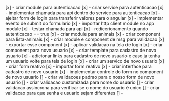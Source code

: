 [x] - criar module para autenticacao
[x] - criar service para autenticacao
[x] - implementar chamada para api dentro do service para autenticacao
[x] - ajeitar form de login para transferir valores para o angular
[x] - implementar evento de submit do formulario
[x] - importar http client module no app module
[x] - testar chamada para api
[x] - redicerionamento quando autenticacao == true
[x] - criar module para animais
[x] - criar component para lista-animais
[x] - criar module e component de msg para validacao
[x] - exportar esse component
[x] - aplicar validacao na tela de login
[x] - criar component para novo usuario
[x] - criar template para cadastro de novo usuario
[x] - adicionar links para cadastro de novo usuario e caso ja tenha um usuario volte para tela de login
[x] - criar um servico de novo usuario
[x] - criar form reativo
[x] - importar form reativo
[x] - criar interface para cadastro de novo usuario
[x] - implementar controle do form no component de novo usuario
[] - criar validacoes padrao para o nosso form de novo usuario
[] - criar validacao customizada para nome do usuario
[] - criar validacao assincrona para verificar se o nome do usuario é unico
[] - criar validacao para que senha e usuario sejam diferentes
[] -
